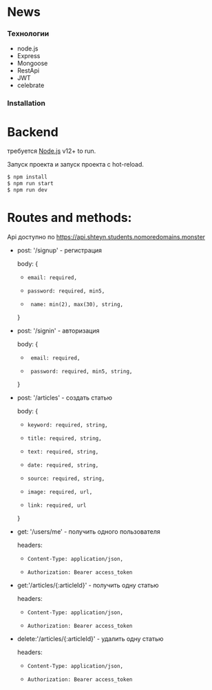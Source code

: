# News

### Teхнологии

* node.js
* Express
* Mongoose
* RestApi
* JWT
* celebrate

### Installation

# Backend
требуется [Node.js](https://nodejs.org/) v12+ to run.

Запуск проекта и запуск проекта с hot-reload.

```sh
$ npm install
$ npm run start
$ npm run dev
```

# Routes and methods:
Api доступно по https://api.shteyn.students.nomoredomains.monster

* post: '/signup' - регистрация

  body: {

  *     email: required,

  *     password: required, min5,

  *      name: min(2), max(30), string,

  }


* post: '/signin' - авторизация

  body: {

  *      email: required, 

  *      password: required, min5, string,

  }


* post: '/articles' - создать статью

  body: {

  *     keyword: required, string,

  *     title: required, string,

  *     text: required, string,

  *     date: required, string,

  *     source: required, string,

  *     image: required, url,

  *     link: required, url

  }


* get: '/users/me' - получить одного пользователя

  headers:

  *     Content-Type: application/json,

  *     Authorization: Bearer access_token


* get:'/articles/{:articleId}' - получить одну статью

  headers:

  *     Content-Type: application/json,

  *     Authorization: Bearer access_token


* delete:'/articles/{:articleId}' - удалить одну статью

  headers:

  *     Content-Type: application/json,

  *     Authorization: Bearer access_token
  
